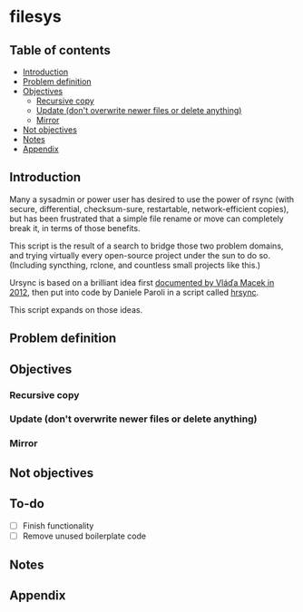 # filesys<!-- omit in toc -->

## Table of contents<!-- omit in toc -->

- [Introduction](#introduction)
- [Problem definition](#problem-definition)
- [Objectives](#objectives)
	- [Recursive copy](#recursive-copy)
	- [Update (don't overwrite newer files or delete anything)](#update-dont-overwrite-newer-files-or-delete-anything)
	- [Mirror](#mirror)
- [Not objectives](#not-objectives)
- [Notes](#notes)
- [Appendix](#appendix)

## Introduction

Many a sysadmin or power user has desired to use the power of rsync (with secure, differential, checksum-sure, restartable, network-efficient copies), but has been frustrated that a simple file rename or move can completely break it, in terms of those benefits.

This script is the result of a search to bridge those two problem domains, and trying virtually every open-source project under the sun to do so. (Including syncthing, rclone, and countless small projects like this.)

Ursync is based on a brilliant idea first [documented by Vláďa Macek in 2012](https://lincolnloop.com/blog/detecting-file-moves-renames-rsync/), then put into code by Daniele Paroli in a script called [hrsync](https://github.com/dparoli/hrsync).

This script expands on those ideas.

## Problem definition

## Objectives

### Recursive copy

### Update (don't overwrite newer files or delete anything)

### Mirror

## Not objectives

## To-do

- [ ] Finish functionality
- [ ] Remove unused boilerplate code

## Notes

## Appendix
